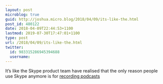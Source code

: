 ```yaml
---
layout: post
microblog: true
guid: http://joshua.micro.blog/2018/04/09/its-like-the.html
post_id: 480122
date: 2018-04-09T22:44:53+1100
lastmod: 2019-07-30T17:47:01+1100
type: post
url: /2018/04/09/its-like-the.html
twitter:
  id: 983315286945394688
  username: 
---
```

It’s like the Skype product team have realised that the only reason people use Skype anymore is for [recording podcasts](https://www.theverge.com/2018/4/6/17208214/microsoft-skype-call-recording-content-creator-mode)
